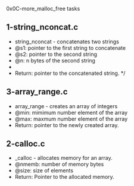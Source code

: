 0x0C-more_malloc_free tasks
## 1-string_nconcat.c
* string_nconcat - concatenates two strings
* @s1: pointer to the first string to concatenate
* @s2: pointer to the second string
* @n: n bytes of the second string
*
* Return: pointer to the concatenated string.
*/
## 3-array_range.c
* array_range - creates an array of integers
* @min: mimimum number element of the array
* @max: maxmum number element of the array
* Return: pointer to the newly created array.
## 2-calloc.c
* _calloc - allocates memory for an array.
* @nmemb: number of memory bytes
* @size: size of elements
* Return: Pointer to the allocated memory.
